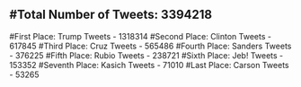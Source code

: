 #Total Number of Tweets: 3394218 
---
#First Place: Trump Tweets - 1318314
#Second Place: Clinton Tweets - 617845
#Third Place: Cruz Tweets - 565486
#Fourth Place: Sanders Tweets - 376225
#Fifth Place: Rubio Tweets - 238721
#Sixth Place: Jeb! Tweets - 153352
#Seventh Place: Kasich Tweets - 71010
#Last Place: Carson Tweets - 53265
